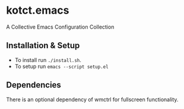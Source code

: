 kotct.emacs
===========

A Collective Emacs Configuration Collection

Installation & Setup
------------

* To install run `./install.sh`.
* To setup run `emacs --script setup.el`

Dependencies
------------
There is an optional dependency of wmctrl for fullscreen functionality.
